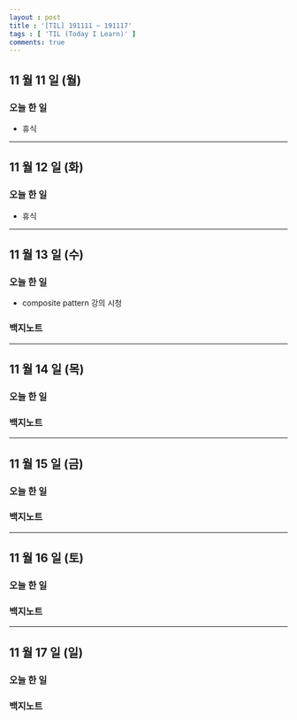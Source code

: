 ```yaml
---
layout : post
title : '[TIL] 191111 ~ 191117'
tags : [ 'TIL (Today I Learn)' ]
comments: true
---
```


## 11 월 11 일 (월)
### 오늘 한 일
- 휴식

---

## 11 월 12 일 (화)
### 오늘 한 일
- 휴식

---

## 11 월 13 일 (수)
### 오늘 한 일
- composite pattern 강의 시청

### 백지노트

---

## 11 월 14 일 (목)
### 오늘 한 일

### 백지노트

---

## 11 월 15 일 (금)
### 오늘 한 일

### 백지노트

---

## 11 월 16 일 (토)
### 오늘 한 일

### 백지노트

---

## 11 월 17 일 (일)
### 오늘 한 일

### 백지노트

